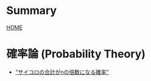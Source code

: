 # Summary

[HOME](./index.md)


# 確率論 (Probability Theory)

- ["サイコロの合計がnの倍数になる確率"](./probability_and_statistics/dice.md)

